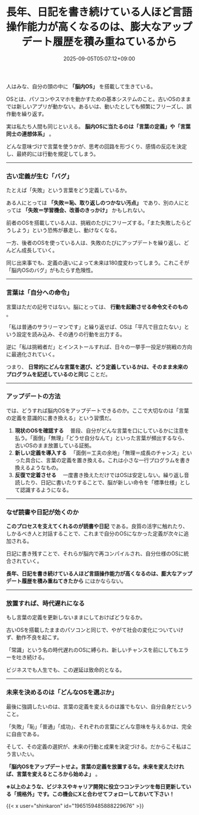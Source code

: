 ﻿---
title: "長年、日記を書き続けている人ほど言語操作能力が高くなるのは、膨大なアップデート履歴を積み重ねているから"
date: 2025-09-05T05:07:12+09:00
draft: false
---

人はみな、自分の頭の中に **「脳内OS」** を搭載して生きている。

OSとは、パソコンやスマホを動かすための基本システムのこと。古いOSのままでは新しいアプリが動かない。あるいは、動いたとしても頻繁にフリーズし、誤作動を繰り返す。

実は私たち人間も同じといえる。 **脳内OSに当たるのは「言葉の定義」や「言葉同士の連想体系」** 。

どんな意味づけで言葉を使うかが、思考の回路を形づくり、感情の反応を決定し、最終的には行動を規定してしまう。



---



### 古い定義が生む「バグ」

たとえば「失敗」という言葉をどう定義しているか。

ある人にとっては **「失敗＝恥、取り返しのつかない汚点」** であり、別の人にとっては **「失敗＝学習機会、改善のきっかけ」** かもしれない。

前者のOSを搭載している人は、挑戦のたびにフリーズする。「また失敗したらどうしよう」という恐怖が暴走し、動けなくなる。

一方、後者のOSを使っている人は、失敗のたびにアップデートを繰り返し、どんどん成長していく。

同じ出来事でも、定義の違いによって未来は180度変わってしまう。これこそが「脳内OSのバグ」がもたらす危険性。



---



### 言葉は「自分への命令」

言葉はただの記号ではない。脳にとっては、 **行動を起動させる命令文そのもの** 。

「私は普通のサラリーマンです」と繰り返せば、OSは「平凡で目立たない」という設定を読み込み、その通りの行動を出力する。

逆に「私は挑戦者だ」とインストールすれば、日々の一挙手一投足が挑戦の方向に最適化されていく。

つまり、 **日常的にどんな言葉を選び、どう定義しているかは、そのまま未来のプログラムを記述しているのと同じ** ことだ。



---



### アップデートの方法

では、どうすれば脳内OSをアップデートできるのか。ここで大切なのは「言葉の定義を意識的に書き換える」という習慣だ。



1. **現状のOSを確認する** 
　普段、自分がどんな言葉を口にしているかに注意を払う。「面倒」「無理」「どうせ自分なんて」といった言葉が頻出するなら、古いOSのまま放置している証拠。
2. **新しい定義を導入する** 
　「面倒＝工夫の余地」「無理＝成長のチャンス」といった具合に、言葉の定義を置き換える。これは小さな一行プログラムを書き換えるようなもの。
3. **反復で定着させる** 
　一度書き換えただけではOSは安定しない。繰り返し音読したり、日記に書いたりすることで、脳が新しい命令を「標準仕様」として認識するようになる。


---



### なぜ読書や日記が効くのか

**このプロセスを支えてくれるのが読書や日記** である。良質の活字に触れたり、しかるべき人と対話することで、これまで自分のOSになかった定義が次々に追加される。

日記に書き残すことで、それらが脳内で再コンパイルされ、自分仕様のOSに統合されていく。

**長年、日記を書き続けている人ほど言語操作能力が高くなるのは、膨大なアップデート履歴を積み重ねてきたから** にほかならない。



---



### 放置すれば、時代遅れになる

もし言葉の定義を更新しないままにしておけばどうなるか。

古いOSを搭載したままのパソコンと同じで、やがて社会の変化についていけず、動作不良を起こす。

「常識」という名の時代遅れのOSに縛られ、新しいチャンスを前にしてもエラーを吐き続ける。

ビジネスでも人生でも、この遅延は致命的となる。



---



### 未来を決めるのは「どんなOSを選ぶか」

最後に強調したいのは、言葉の定義を変えるのは誰でもない、自分自身だということ。

「失敗」「恥」「普通」「成功」、それぞれの言葉にどんな意味を与えるかは、完全に自由である。

そして、その定義の選択が、未来の行動と成果を決定づける。だからこそ私はこう言いたい。

 **「脳内OSをアップデートせよ。言葉の定義を放置するな。未来を変えたければ、言葉を変えるところから始めよ」** 。



**※以上のような、ビジネスやキャリア開発に役立つコンテンツを毎日更新している「規格外」です。この機会にXと合わせてフォローしておいて下さい！**



{{< x user="shinkaron" id="1965159485888229676" >}}